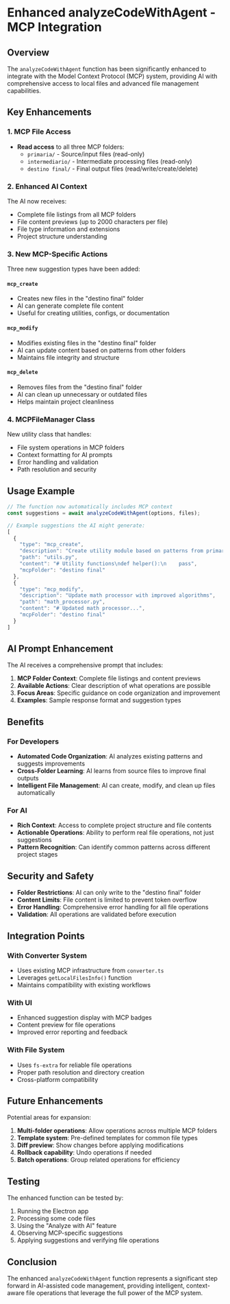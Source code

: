 # Enhanced analyzeCodeWithAgent - MCP Integration

## Overview
The `analyzeCodeWithAgent` function has been significantly enhanced to integrate with the Model Context Protocol (MCP) system, providing AI with comprehensive access to local files and advanced file management capabilities.

## Key Enhancements

### 1. MCP File Access
- **Read access** to all three MCP folders:
  - `primaria/` - Source/input files (read-only)
  - `intermediario/` - Intermediate processing files (read-only)
  - `destino final/` - Final output files (read/write/create/delete)

### 2. Enhanced AI Context
The AI now receives:
- Complete file listings from all MCP folders
- File content previews (up to 2000 characters per file)
- File type information and extensions
- Project structure understanding

### 3. New MCP-Specific Actions
Three new suggestion types have been added:

#### `mcp_create`
- Creates new files in the "destino final" folder
- AI can generate complete file content
- Useful for creating utilities, configs, or documentation

#### `mcp_modify`
- Modifies existing files in the "destino final" folder
- AI can update content based on patterns from other folders
- Maintains file integrity and structure

#### `mcp_delete`
- Removes files from the "destino final" folder
- AI can clean up unnecessary or outdated files
- Helps maintain project cleanliness

### 4. MCPFileManager Class
New utility class that handles:
- File system operations in MCP folders
- Context formatting for AI prompts
- Error handling and validation
- Path resolution and security

## Usage Example

```typescript
// The function now automatically includes MCP context
const suggestions = await analyzeCodeWithAgent(options, files);

// Example suggestions the AI might generate:
[
  {
    "type": "mcp_create",
    "description": "Create utility module based on patterns from primaria folder",
    "path": "utils.py",
    "content": "# Utility functions\ndef helper():\n    pass",
    "mcpFolder": "destino final"
  },
  {
    "type": "mcp_modify",
    "description": "Update math processor with improved algorithms",
    "path": "math_processor.py",
    "content": "# Updated math processor...",
    "mcpFolder": "destino final"
  }
]
```

## AI Prompt Enhancement

The AI receives a comprehensive prompt that includes:

1. **MCP Folder Context**: Complete file listings and content previews
2. **Available Actions**: Clear description of what operations are possible
3. **Focus Areas**: Specific guidance on code organization and improvement
4. **Examples**: Sample response format and suggestion types

## Benefits

### For Developers
- **Automated Code Organization**: AI analyzes existing patterns and suggests improvements
- **Cross-Folder Learning**: AI learns from source files to improve final outputs
- **Intelligent File Management**: AI can create, modify, and clean up files automatically

### For AI
- **Rich Context**: Access to complete project structure and file contents
- **Actionable Operations**: Ability to perform real file operations, not just suggestions
- **Pattern Recognition**: Can identify common patterns across different project stages

## Security and Safety

- **Folder Restrictions**: AI can only write to the "destino final" folder
- **Content Limits**: File content is limited to prevent token overflow
- **Error Handling**: Comprehensive error handling for all file operations
- **Validation**: All operations are validated before execution

## Integration Points

### With Converter System
- Uses existing MCP infrastructure from `converter.ts`
- Leverages `getLocalFilesInfo()` function
- Maintains compatibility with existing workflows

### With UI
- Enhanced suggestion display with MCP badges
- Content preview for file operations
- Improved error reporting and feedback

### With File System
- Uses `fs-extra` for reliable file operations
- Proper path resolution and directory creation
- Cross-platform compatibility

## Future Enhancements

Potential areas for expansion:
1. **Multi-folder operations**: Allow operations across multiple MCP folders
2. **Template system**: Pre-defined templates for common file types
3. **Diff preview**: Show changes before applying modifications
4. **Rollback capability**: Undo operations if needed
5. **Batch operations**: Group related operations for efficiency

## Testing

The enhanced function can be tested by:
1. Running the Electron app
2. Processing some code files
3. Using the "Analyze with AI" feature
4. Observing MCP-specific suggestions
5. Applying suggestions and verifying file operations

## Conclusion

The enhanced `analyzeCodeWithAgent` function represents a significant step forward in AI-assisted code management, providing intelligent, context-aware file operations that leverage the full power of the MCP system.
